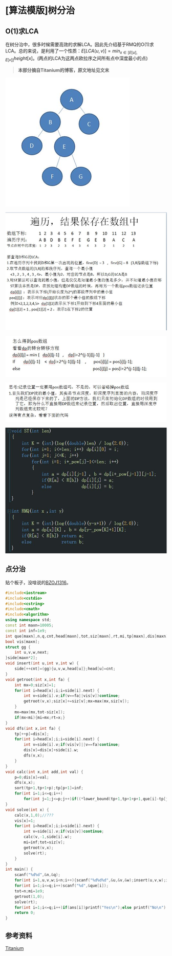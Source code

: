 # [算法模版]树分治

## O(1)求LCA

在树分治中，很多时候需要高效的求解LCA。因此先介绍基于RMQ的O(1)求LCA。总的来说，是利用了一个性质：$E[LCA(u,v)]=min_{x\in [E[u],E[v]]}{height[x]}$。(两点的LCA为这两点欧拉序之间所有点中深度最小的点)

> **本部分摘自Titanium的博客，原文地址见文末**

![26224932-d6e6510e5a984871a7f740854990f6a9](pic/树分治-1.jpg)

![27082224-70bda1c440e540baaa6331955b731a22](pic/树分治-2.jpg)

![26225002-3a4aa2b6e81c4f5da5978522539623d0](pic/树分治-3.jpg)

![26225011-997cea70f84241cf85b411d5bfb43d50](pic/树分治-4.jpg)

![26225058-42b5f6fa21a6486f9846f5e34f9e88f0](pic/树分治-5.jpg)



## 点分治

贴个板子，没啥说的[BZOJ1316](https://vjudge.net/problem/HYSBZ-1316)。

```cpp
#include<iostream>
#include<cstdio>
#include<cstring>
#include<cmath>
#include<algorithm>
using namespace std;
const int maxn=10005;
const int inf=1e9;
int que[maxn],n,q,cnt,head[maxn],tot,siz[maxn],rt,mi,tp[maxn],dis[maxn],p,ans[maxn];
bool vis[maxn];
struct gg {
    int u,v,w,next;
}side[maxn*2];
void insert(int u,int v,int w) {
    side[++cnt]=(gg){u,v,w,head[u]};head[u]=cnt;
}
void getroot(int x,int fa) {
    int mx=0;siz[x]=1;
    for(int i=head[x];i;i=side[i].next) {
        int v=side[i].v;if(v==fa||vis[v])continue;
        getroot(v,x);siz[x]+=siz[v];mx=max(mx,siz[v]);
    }
    mx=max(mx,tot-siz[x]);
    if(mx<mi){mi=mx;rt=x;}
}
void dfs(int x,int fa) {
    tp[++p]=dis[x];
    for(int i=head[x];i;i=side[i].next) {
        int v=side[i].v;if(vis[v]||v==fa)continue;
        dis[v]=dis[x]+side[i].w;
        dfs(v,x);
    }
}
void calc(int x,int add,int val) {
    p=0;dis[x]=val;
    dfs(x,x);
    sort(tp+1,tp+1+p);tp[p+1]=inf;
    for(int i=1;i<=q;i++)
        for(int j=1;j<=p;j++)if((*lower_bound(tp+1,tp+1+p+1,que[i]-tp[j]))==que[i]-tp[j])ans[i]+=add;
}
void solve(int x) {
    calc(x,1,0);//???
    vis[x]=1;
    for(int i=head[x];i;i=side[i].next) {
        int v=side[i].v;if(vis[v])continue;
        calc(v,-1,side[i].w);
        mi=inf;tot=siz[v];
        getroot(v,x);
        solve(rt);
    }
}
int main() {
    scanf("%d%d",&n,&q);
    for(int i=1,u,v,w;i<n;i++){scanf("%d%d%d",&u,&v,&w);insert(u,v,w);insert(v,u,w);}
    for(int i=1;i<=q;i++)scanf("%d",&que[i]);
    tot=n;mi=1e9;
    getroot(1,0);
    solve(rt);
    for(int i=1;i<=q;i++)if(ans[i])printf("Yes\n");else printf("No\n");
    return 0;
}
```



## 参考资料

[Titanium](https://www.cnblogs.com/scau20110726/)